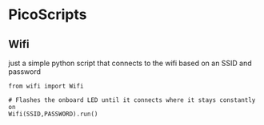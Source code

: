 # PicoScripts

## Wifi

just a simple python script that connects to the wifi based on an SSID and password
```
from wifi import Wifi

# Flashes the onboard LED until it connects where it stays constantly on
Wifi(SSID,PASSWORD).run()

```
